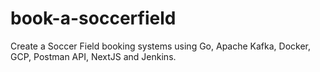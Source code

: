 # book-a-soccerfield

Create a Soccer Field booking systems using Go, Apache Kafka, Docker, GCP, Postman API, NextJS and Jenkins.
